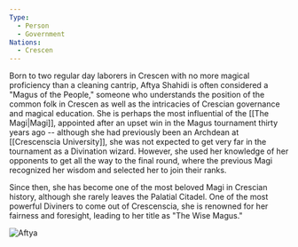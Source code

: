 ```yaml
---
Type:
  - Person
  - Government
Nations:
  - Crescen
---
```

Born to two regular day laborers in Crescen with no more magical proficiency than a cleaning cantrip, Aftya Shahidi is often considered a "Magus of the People," someone who understands the position of the common folk in Crescen as well as the intricacies of Crescian governance and magical education. She is perhaps the most influential of the [[The Magi|Magi]], appointed after an upset win in the Magus tournament thirty years ago -- although she had previously been an Archdean at [[Crescenscia University]], she was not expected to get very far in the tournament as a Divination wizard. However, she used her knowledge of her opponents to get all the way to the final round, where the previous Magi recognized her wisdom and selected her to join their ranks.

Since then, she has become one of the most beloved Magi in Crescian history, although she rarely leaves the Palatial Citadel. One of the most powerful Diviners to come out of Crescenscia, she is renowned for her fairness and foresight, leading to her title as "The Wise Magus."

![Aftya](https://www.worldanvil.com/uploads/images/98ec1aeac39b7da5384ab8e12fbc6cd5.jpg)